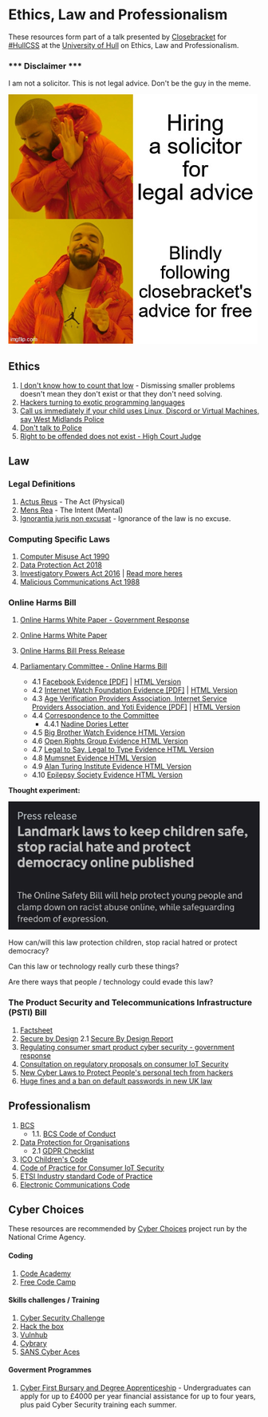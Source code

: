 # Ethics, Law and Professionalism

These resources form part of a talk presented by [Closebracket](https://www.github.com/closebracket) for [#HullCSS](https://www.hullcss.org) at the [University of Hull](https://hull.ac.uk) on Ethics, Law and Professionalism.

### *** Disclaimer ***

I am not a solicitor. This is not legal advice. Don't be the guy in the meme.

![Not a solicitor](/img/notsolicitor.jpg "Not a solicitor")

## Ethics
1. [I don't know how to count that low](https://acesounderglass.com/2021/10/20/i-dont-know-how-to-count-that-low/) - Dismissing smaller problems doesn't mean they don't exist or that they don't need solving.
2. [Hackers turning to exotic programming languages](https://thehackernews.com/2021/07/hackers-turning-to-exotic-programming.html?m=1)
3. [Call us immediately if your child uses Linux, Discord or Virtual Machines, say West Midlands Police](https://www.theregister.com/2020/02/14/silly_police_infosec_parental_advice_poster/)
4. [Don't talk to Police](https://www.youtube.com/watch?v=d-7o9xYp7eE)
5. [Right to be offended does not exist - High Court Judge](https://www.dailymail.co.uk/news/article-7710009/Right-offended-does-not-exist-says-High-Court-judge.html)


## Law

### Legal Definitions
1. [Actus Reus](https://e-lawresources.co.uk/Actus-reus.php) - The Act (Physical)
2. [Mens Rea](https://e-lawresources.co.uk/Mens-rea-intention.php) - The Intent (Mental)
3. [Ignorantia juris non excusat](https://thelawpedia.co.uk/ignorantia-juris-non-excusat/) - Ignorance of the law is no excuse.

### Computing Specific Laws
1. [Computer Misuse Act 1990](https://www.legislation.gov.uk/ukpga/1990/18/contents)
2. [Data Protection Act 2018](https://www.legislation.gov.uk/ukpga/2018/12/contents/enacted)
3. [Investigatory Powers Act 2016](https://www.gov.uk/government/collections/investigatory-powers-bill) | [Read more heres](https://bills.parliament.uk/bills/1749)
4. [Malicious Communications Act 1988](https://www.legislation.gov.uk/ukpga/1988/27/section/1)

### Online Harms Bill 
1. [Online Harms White Paper - Government Response](https://www.gov.uk/government/consultations/online-harms-white-paper/outcome/online-harms-white-paper-full-government-response)
2. [Online Harms White Paper](https://www.gov.uk/government/consultations/online-harms-white-paper/online-harms-white-paper)
3. [Online Harms Bill Press Release](https://www.gov.uk/government/news/landmark-laws-to-keep-children-safe-stop-racial-hate-and-protect-democracy-online-published)



4. [Parliamentary Committee - Online Harms Bill](https://committees.parliament.uk/work/1432/online-safety-and-online-harms/)
    - 4.1 [Facebook Evidence [PDF]](https://committees.parliament.uk/writtenevidence/39559/pdf/) | [HTML Version](https://committees.parliament.uk/writtenevidence/39559/html/)
    - 4.2 [Internet Watch Foundation Evidence [PDF]](https://committees.parliament.uk/writtenevidence/39541/pdf/) | [HTML Version](https://committees.parliament.uk/oralevidence/2983/html/)
    - 4.3 [Age Verification Providers Association, Internet Service Providers Association, and Yoti Evidence [PDF]](https://committees.parliament.uk/oralevidence/2984/pdf/) | [HTML Version](https://committees.parliament.uk/oralevidence/2984/html/)
    - 4.4 [Correspondence to the Committee](https://committees.parliament.uk/work/1432/online-safety-and-online-harms/publications/3/correspondence/)
        - 4.4.1 [Nadine Dories Letter](/img/letter-nadine-dorries.png)
    - 4.5 [Big Brother Watch Evidence HTML Version](https://committees.parliament.uk/writtenevidence/38675/html/)
    - 4.6 [Open Rights Group Evidence HTML Version](https://committees.parliament.uk/writtenevidence/38614/html/)
    - 4.7 [Legal to Say, Legal to Type Evidence HTML Version](https://committees.parliament.uk/writtenevidence/38625/html/)
    - 4.8 [Mumsnet Evidence HTML Version](https://committees.parliament.uk/writtenevidence/38578/html/)
    - 4.9 [Alan Turing Institute Evidence HTML Version](https://committees.parliament.uk/writtenevidence/38395/html/)
    - 4.10 [Epilepsy Society Evidence HTML Version](https://committees.parliament.uk/writtenevidence/38476/html/)
    
**Thought experiment:**

![Screenshot of Pressrelease](/img/screenshot-pr.png "Screenshot of PR")

 How can/will this law protection children, stop racial hatred or protect democracy? 

 Can this law or technology really curb these things? 

 Are there ways that people / technology could evade this law?

 ### The Product Security and Telecommunications Infrastructure (PSTI) Bill 
1. [Factsheet](https://www.gov.uk/government/collections/the-product-security-and-telecommunications-infrastructure-psti-bill-factsheets)
2. [Secure by Design](https://www.gov.uk/government/collections/secure-by-design)
    2.1 [Secure By Design Report](https://www.gov.uk/government/publications/secure-by-design-report)
3. [Regulating consumer smart product cyber security - government response](https://www.gov.uk/government/publications/regulating-consumer-smart-product-cyber-security-government-response)
4. [Consultation on regulatory proposals on consumer IoT Security](https://www.gov.uk/government/consultations/consultation-on-regulatory-proposals-on-consumer-iot-security)
5. [New Cyber Laws to Protect People's personal tech from hackers](https://www.gov.uk/government/news/new-cyber-laws-to-protect-peoples-personal-tech-from-hackers)
6. [Huge fines and a ban on default passwords in new UK law](https://www.bbc.co.uk/news/technology-59400762)
## Professionalism
1. [BCS](https://www.bcs.org/)
   -  1.1. [BCS Code of Conduct](https://www.bcs.org/membership/become-a-member/bcs-code-of-conduct/)
2. [Data Protection for Organisations](https://ico.org.uk/for-organisations/)
    - 2.1 [GDPR Checklist](https://gdprchecklist.io/)
3. [ICO Children's Code](https://ico.org.uk/for-organisations/guide-to-data-protection/ico-codes-of-practice/age-appropriate-design-a-code-of-practice-for-online-services/)
4. [Code of Practice for Consumer IoT Security](https://www.gov.uk/government/publications/code-of-practice-for-consumer-iot-security)
5. [ETSI Industry standard Code of Practice](https://www.gov.uk/government/publications/etsi-industry-standard-based-on-the-code-of-practice)
6. [Electronic Communications Code](https://www.ofcom.org.uk/phones-telecoms-and-internet/information-for-industry/policy/electronic-comm-code)

## Cyber Choices

These resources are recommended by [Cyber Choices](https://www.cyberchoices.uk) project run by the National Crime Agency. 

#### Coding
1. [Code Academy](https://www.codeacademy.com)
2. [Free Code Camp](https://www.freecodecamp.com)

#### Skills challenges / Training

1. [Cyber Security Challenge](https://www.cybersecuritychallenge.co.uk)
2. [Hack the box](https://hackthebox.eu)
3. [Vulnhub](https://www.vulnhub.com)
4. [Cybrary](https://www.cybrary.it)
5. [SANS Cyber Aces](https://www.cyberaces.org)
#### Goverment Programmes 

1. [Cyber First Bursary and Degree Apprenticeship](https://www.ncsc.gov.uk/cyberfirst/overview) - Undergraduates can apply for up to £4000 per year financial assistance for up to four years, plus paid Cyber Security training each summer. 

